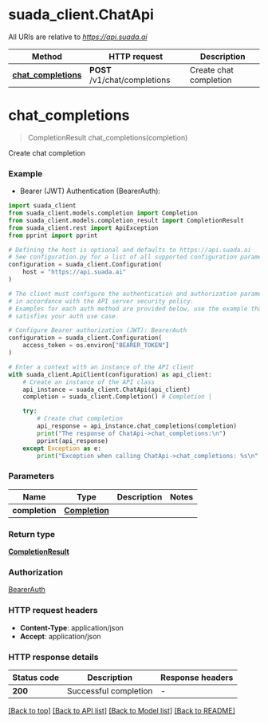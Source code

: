 # suada_client.ChatApi

All URIs are relative to *https://api.suada.ai*

Method | HTTP request | Description
------------- | ------------- | -------------
[**chat_completions**](ChatApi.md#chat_completions) | **POST** /v1/chat/completions | Create chat completion


# **chat_completions**
> CompletionResult chat_completions(completion)

Create chat completion

### Example

* Bearer (JWT) Authentication (BearerAuth):

```python
import suada_client
from suada_client.models.completion import Completion
from suada_client.models.completion_result import CompletionResult
from suada_client.rest import ApiException
from pprint import pprint

# Defining the host is optional and defaults to https://api.suada.ai
# See configuration.py for a list of all supported configuration parameters.
configuration = suada_client.Configuration(
    host = "https://api.suada.ai"
)

# The client must configure the authentication and authorization parameters
# in accordance with the API server security policy.
# Examples for each auth method are provided below, use the example that
# satisfies your auth use case.

# Configure Bearer authorization (JWT): BearerAuth
configuration = suada_client.Configuration(
    access_token = os.environ["BEARER_TOKEN"]
)

# Enter a context with an instance of the API client
with suada_client.ApiClient(configuration) as api_client:
    # Create an instance of the API class
    api_instance = suada_client.ChatApi(api_client)
    completion = suada_client.Completion() # Completion | 

    try:
        # Create chat completion
        api_response = api_instance.chat_completions(completion)
        print("The response of ChatApi->chat_completions:\n")
        pprint(api_response)
    except Exception as e:
        print("Exception when calling ChatApi->chat_completions: %s\n" % e)
```



### Parameters


Name | Type | Description  | Notes
------------- | ------------- | ------------- | -------------
 **completion** | [**Completion**](Completion.md)|  | 

### Return type

[**CompletionResult**](CompletionResult.md)

### Authorization

[BearerAuth](../README.md#BearerAuth)

### HTTP request headers

 - **Content-Type**: application/json
 - **Accept**: application/json

### HTTP response details

| Status code | Description | Response headers |
|-------------|-------------|------------------|
**200** | Successful completion |  -  |

[[Back to top]](#) [[Back to API list]](../README.md#documentation-for-api-endpoints) [[Back to Model list]](../README.md#documentation-for-models) [[Back to README]](../README.md)

